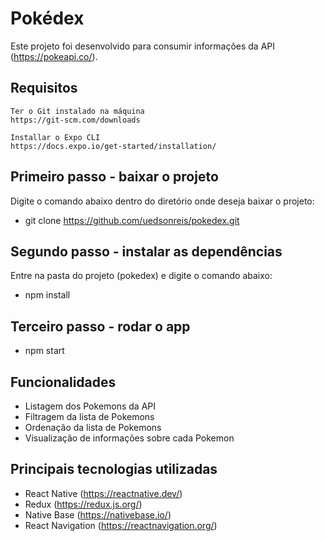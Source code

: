 # Pokédex

Este projeto foi desenvolvido para consumir informações da API (https://pokeapi.co/).

## Requisitos
    Ter o Git instalado na máquina
    https://git-scm.com/downloads

    Installar o Expo CLI
    https://docs.expo.io/get-started/installation/

## Primeiro passo - baixar o projeto
Digite o comando abaixo dentro do diretório onde deseja baixar o projeto:
- git clone https://github.com/uedsonreis/pokedex.git

## Segundo passo - instalar as dependências
Entre na pasta do projeto (pokedex) e digite o comando abaixo:
- npm install

## Terceiro passo - rodar o app
- npm start

## Funcionalidades
- Listagem dos Pokemons da API
- Filtragem da lista de Pokemons
- Ordenação da lista de Pokemons
- Visualização de informações sobre cada Pokemon

## Principais tecnologias utilizadas
- React Native (https://reactnative.dev/)
- Redux (https://redux.js.org/)
- Native Base (https://nativebase.io/)
- React Navigation (https://reactnavigation.org/)
